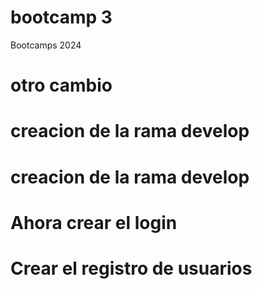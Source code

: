 # bootcamp 3
Bootcamps 2024
# otro cambio
# creacion de la rama develop
# creacion de la rama develop
# Ahora crear el login
# Crear el registro de usuarios

